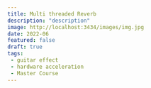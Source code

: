 ```yaml
---
title: Multi threaded Reverb
description: "description"
image: http://localhost:3434/images/img.jpg
date: 2022-06
featured: false
draft: true
tags:
 - guitar effect
 - hardware acceleration
 - Master Course
---
```


